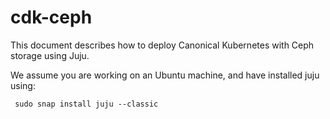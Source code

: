 # cdk-ceph

This document describes how to deploy Canonical Kubernetes with Ceph storage using Juju.

We assume you are working on an Ubuntu machine, and have installed juju using:

```
 sudo snap install juju --classic
```

## 
